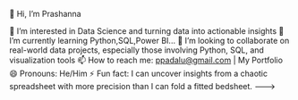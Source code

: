 👋 Hi, I’m Prashanna

👀 I’m interested in Data Science and turning data into actionable insights
🌱 I’m currently learning Python,SQL,Power BI...
💞️ I’m looking to collaborate on real-world data projects, especially those involving Python, SQL, and visualization tools
📫 How to reach me: ppadalu@gmail.com | My Portfolio
😄 Pronouns: He/Him
⚡ Fun fact: I can uncover insights from a chaotic spreadsheet with more precision than I can fold a fitted bedsheet.
--->
